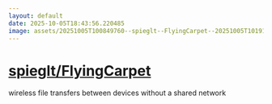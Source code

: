 ```yaml
---
layout: default
date: 2025-10-05T18:43:56.220485
image: assets/20251005T100849760--spieglt--FlyingCarpet--20251005T101912576--cropped.png
---
```


# [spieglt/FlyingCarpet](https://github.com/spieglt/FlyingCarpet)

wireless file transfers between devices without a shared network
